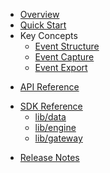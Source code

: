 * [Overview](/content/product_overview)
* [Quick Start](/content/quick_start)
* Key Concepts
    * [Event Structure](/content/concepts/event_structure)
    * [Event Capture](/content/concepts/event_capture)
    * [Event Export](/content/concepts/event_export)
<!-- api_open -->
* [API Reference](/content/api_reference)
<!-- api_close -->
<!-- sdk_open -->
* [SDK Reference](/content/sdk_reference)
	* [lib/data](/content/sdk/lib-data)
	* [lib/engine](/content/sdk/lib-engine)
	* [lib/gateway](/content/sdk/lib-gateway)
<!-- sdk_close -->
* [Release Notes](/content/release_notes)